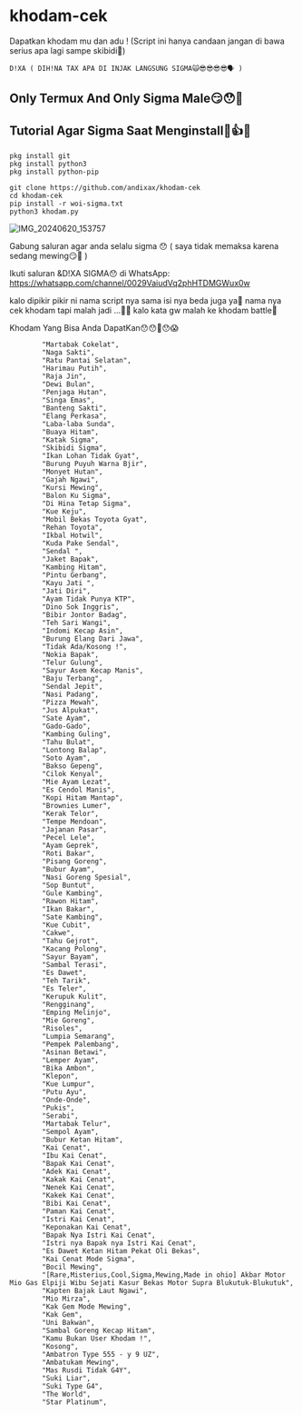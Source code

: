 # khodam-cek
Dapatkan khodam mu dan adu ! (Script ini hanya candaan jangan di bawa serius apa lagi sampe skibidi🚶)


``` D!XA ( DIH!NA TAX APA DI INJAK LANGSUNG SIGMA🙀😎😎😎😎🗣️ ) ```


## Only Termux And Only Sigma Male😏😯🚶


## Tutorial Agar Sigma Saat Menginstall🚽👍😯

```install = [
pkg install git
pkg install python3
pkg install python-pip

```

```install = [ 
git clone https://github.com/andixax/khodam-cek
cd khodam-cek
pip install -r woi-sigma.txt
python3 khodam.py

```
![IMG_20240620_153757](https://github.com/andixax/khodam-cek/assets/168948944/1148bd50-b68b-468c-b89d-072c5754f554)



Gabung saluran agar anda selalu sigma 😯 ( saya tidak memaksa karena sedang mewing😏🚶 )


Ikuti saluran &D!XA SIGMA😯 di WhatsApp: https://whatsapp.com/channel/0029VaiudVq2phHTDMGWux0w

kalo dipikir pikir ni nama script nya sama isi nya beda juga ya🗿 nama nya cek khodam tapi malah jadi ...🤨🗿   kalo kata gw malah ke khodam battle🗿

Khodam Yang Bisa Anda DapatKan😯😯🤨😯😱       
```nama_khodam = [
        "Martabak Cokelat",
        "Naga Sakti",
        "Ratu Pantai Selatan",
        "Harimau Putih",
        "Raja Jin",
        "Dewi Bulan",
        "Penjaga Hutan",
        "Singa Emas",
        "Banteng Sakti",
        "Elang Perkasa",
        "Laba-laba Sunda",
        "Buaya Hitam",
        "Katak Sigma",
        "Skibidi Sigma",
        "Ikan Lohan Tidak Gyat",
        "Burung Puyuh Warna Bjir",
        "Monyet Hutan",
        "Gajah Ngawi",
        "Kursi Mewing",
        "Balon Ku Sigma",
        "Di Hina Tetap Sigma",
        "Kue Keju",
        "Mobil Bekas Toyota Gyat",
        "Rehan Toyota",
        "Ikbal Hotwil",
        "Kuda Pake Sendal",
        "Sendal ",
        "Jaket Bapak",
        "Kambing Hitam",
        "Pintu Gerbang",
        "Kayu Jati ",
        "Jati Diri",
        "Ayam Tidak Punya KTP",
        "Dino Sok Inggris",
        "Bibir Jontor Badag",
        "Teh Sari Wangi",
        "Indomi Kecap Asin",
        "Burung Elang Dari Jawa",
        "Tidak Ada/Kosong !",
        "Nokia Bapak",
        "Telur Gulung",
        "Sayur Asem Kecap Manis",
        "Baju Terbang",
        "Sendal Jepit",
        "Nasi Padang",
        "Pizza Mewah",
        "Jus Alpukat",
        "Sate Ayam",
        "Gado-Gado",
        "Kambing Guling",
        "Tahu Bulat",
        "Lontong Balap",
        "Soto Ayam",
        "Bakso Gepeng",
        "Cilok Kenyal",
        "Mie Ayam Lezat",
        "Es Cendol Manis",
        "Kopi Hitam Mantap",
        "Brownies Lumer",
        "Kerak Telor",
        "Tempe Mendoan",
        "Jajanan Pasar",
        "Pecel Lele",
        "Ayam Geprek",
        "Roti Bakar",
        "Pisang Goreng",
        "Bubur Ayam",
        "Nasi Goreng Spesial",
        "Sop Buntut",
        "Gule Kambing",
        "Rawon Hitam",
        "Ikan Bakar",
        "Sate Kambing",
        "Kue Cubit",
        "Cakwe",
        "Tahu Gejrot",
        "Kacang Polong",
        "Sayur Bayam",
        "Sambal Terasi",
        "Es Dawet",
        "Teh Tarik",
        "Es Teler",
        "Kerupuk Kulit",
        "Rengginang",
        "Emping Melinjo",
        "Mie Goreng",
        "Risoles",
        "Lumpia Semarang",
        "Pempek Palembang",
        "Asinan Betawi",
        "Lemper Ayam",
        "Bika Ambon",
        "Klepon",
        "Kue Lumpur",
        "Putu Ayu",
        "Onde-Onde",
        "Pukis",
        "Serabi",
        "Martabak Telur",
        "Sempol Ayam",
        "Bubur Ketan Hitam",
        "Kai Cenat",
        "Ibu Kai Cenat",
        "Bapak Kai Cenat",
        "Adek Kai Cenat",
        "Kakak Kai Cenat",
        "Nenek Kai Cenat",
        "Kakek Kai Cenat",
        "Bibi Kai Cenat",
        "Paman Kai Cenat",
        "Istri Kai Cenat",
        "Keponakan Kai Cenat",
        "Bapak Nya Istri Kai Cenat",
        "Istri nya Bapak nya Istri Kai Cenat",
        "Es Dawet Ketan Hitam Pekat Oli Bekas",
        "Kai Cenat Mode Sigma",
        "Bocil Mewing",
        "[Rare,Misterius,Cool,Sigma,Mewing,Made in ohio] Akbar Motor Mio Gas Elpiji Wibu Sejati Kasur Bekas Motor Supra Blukutuk-Blukutuk",
        "Kapten Bajak Laut Ngawi",
        "Mio Mirza",
        "Kak Gem Mode Mewing",
        "Kak Gem",
        "Uni Bakwan",
        "Sambal Goreng Kecap Hitam",
        "Kamu Bukan User Khodam !",
        "Kosong",
        "Ambatron Type 555 - y 9 UZ",
        "Ambatukam Mewing",
        "Mas Rusdi Tidak G4Y",
        "Suki Liar",
        "Suki Type G4",
        "The World",
        "Star Platinum",
    
```
